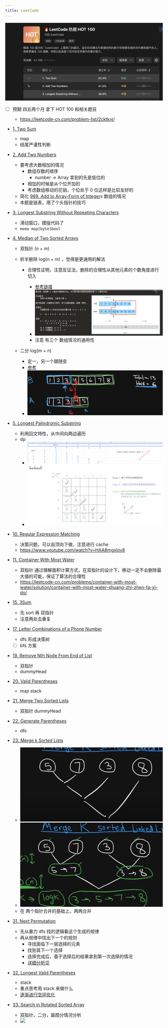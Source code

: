 ```yaml
---
title: LeetCode
---
```


![Pasted image 20220413150912.png](./attachments/Pasted%20image%2020220413150912.png)

- [ ] 预期 四五两个月 拿下 HOT 100 和相关题目

  - https://leetcode-cn.com/problem-list/2cktkvj/

- [1. Two Sum](https://leetcode-cn.com/problems/two-sum/)
  - map
  - 结尾严谨性判断
- [2. Add Two Numbers](https://leetcode-cn.com/problems/add-two-numbers/)
  - 要考虑大数相加的情况
    - 数组存数的顺序
      - number -> Array 拿到的先是低位的
    - 相加的时候是从个位开加的
    - 考虑数组移动的花销，个位处于 0 位这样是比较友好的
  - 简化 [989. Add to Array-Form of Integer](https://leetcode-cn.com/problems/add-to-array-form-of-integer/)s 数组的情况
  - 本题是链表，用了个头指针的技巧
- [3. Longest Substring Without Repeating Characters](https://leetcode-cn.com/problems/longest-substring-without-repeating-characters/)
  - 滑动窗口，模版代码了
  - `memo map[byte]bool`
- [4. Median of Two Sorted Arrays](https://leetcode-cn.com/problems/median-of-two-sorted-arrays/)

  - 双指针 (n + m)
  - 折半删除 log(n + m) ，觉得是更通用的解法

    - 合理性证明，注意反证法，删除的合理性从其他元素的个数角度进行切入

      - [参考链接](https://leetcode-cn.com/problems/median-of-two-sorted-arrays/solution/di-k-xiao-shu-jie-fa-ni-zhen-de-dong-ma-by-geek-8m/)
      - ![Pasted image 20220403151056.png](./attachments/Pasted%20image%2020220403151056.png)
      - 注意 有三个 数组情况的通用性

  - 二分 log(m + n)
    - 定一，另一个跟随变
    - [参考](https://www.youtube.com/watch?v=q6IEA26hvXc)
    - ![Pasted image 20220403151451.png](./attachments/Pasted%20image%2020220403151451.png)

- [5. Longest Palindromic Substring](https://leetcode-cn.com/problems/longest-palindromic-substring/)
  - 利用回文特性，从中间向两边遍历
  - dp
    - ![Pasted image 20220406120203.png](./attachments/Pasted%20image%2020220406120203.png)
    - ![Pasted image 20220406123621.png](./attachments/Pasted%20image%2020220406123621.png)
- [10. Regular Expression Matching](https://leetcode-cn.com/problems/regular-expression-matching/)
  - 决策问题，可以自顶向下做，注意进行 cache
  - https://www.youtube.com/watch?v=HAA8mgxlov8
- [11. Container With Most Water](https://leetcode-cn.com/problems/container-with-most-water/)
  - 双指针 通过理解面积计算方式，在双指针的设计下，移动一定不会删除最大值的可能，保证了算法的合理性
  - https://leetcode-cn.com/problems/container-with-most-water/solution/container-with-most-water-shuang-zhi-zhen-fa-yi-do/
- [15. 3Sum](https://leetcode-cn.com/problems/3sum/)
  - 先 sort 再 双指针
  - 注意两处去重复
- [17. Letter Combinations of a Phone Number](https://leetcode-cn.com/problems/letter-combinations-of-a-phone-number/)
  - dfs 形成决策树
  - [ ] bfs 方案
- [19. Remove Nth Node From End of List](https://leetcode-cn.com/problems/remove-nth-node-from-end-of-list/)
  - 双指针
  - dummyHead
- [20. Valid Parentheses](https://leetcode-cn.com/problems/valid-parentheses/)
  - map stack
- [21. Merge Two Sorted Lists](https://leetcode-cn.com/problems/merge-two-sorted-lists/)
  - 双指针 dummyHead
- [22. Generate Parentheses](https://leetcode-cn.com/problems/generate-parentheses/)
  - dfs
- [23. Merge k Sorted Lists](https://leetcode-cn.com/problems/merge-k-sorted-lists/)
  - ![Pasted image 20220409141055.png](./attachments/Pasted%20image%2020220409141055.png)
  - ![Pasted image 20220409141111.png](./attachments/Pasted%20image%2020220409141111.png)
  - 在 两个指针合并的基础上，两两合并
- [31. Next Permutation](https://leetcode-cn.com/problems/next-permutation/)
  - 先从暴力 dfs 找的逻辑看这个生成的规律
  - 再从规律中找出下一个的规则
    - 寻找面临下一层选择的元素
    - 找到其下一个选择
    - 选择完成后，基于选择后的结果拿到第一次选择的情况
    - [详细分析见](https://sedationh.cn/docs/LeetCode/Next%20Permutation)
- [32. Longest Valid Parentheses](https://leetcode-cn.com/problems/longest-valid-parentheses/)
  - stack
  - 重点思考用 stack 来做什么
  - [逐渐进行空间优化](https://sedationh.cn/docs/LeetCode/Longest%20Valid%20Parentheses)
- [33. Search in Rotated Sorted Array](https://leetcode-cn.com/problems/search-in-rotated-sorted-array/)
  - 双指针，二分，画图分情况分析
  - ![](http://picbed.sedationh.cn/20220413144106.png)
